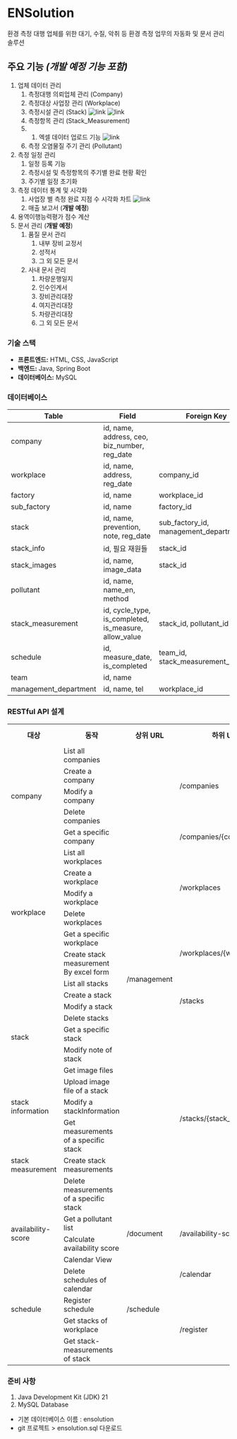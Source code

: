 # ENSolution
환경 측정 대행 업체를 위한 대기, 수질, 악취 등 환경 측정 업무의 자동화 및 문서 관리 솔루션
## 주요 기능 *(개발 예정 기능 포함)*
1. 업체 데이터 관리
   1. 측정대행 의뢰업체 관리 (Company)
   2. 측정대상 사업장 관리 (Workplace)
   3. 측정시설 관리 (Stack)
   ![link](project-image/img1.PNG)
   ![link](project-image/img2.PNG)
   4. 측정항목 관리 (Stack_Measurement)
   5. 
      1. 엑셀 데이터 업로드 기능
      ![link](project-image/img3.PNG)
   5. 측정 오염물질 주기 관리 (Pollutant)
2. 측정 일정 관리
   1. 일정 등록 기능
   2. 측정시설 및 측정항목의 주기별 완료 현황 확인
   3. 주기별 일정 초기화
3. 측정 데이터 통계 및 시각화
   1. 사업장 별 측정 완료 지점 수 시각화 차트
   ![link](project-image/img4.PNG)
   2. 매출 보고서 (**개발 예정**)
4. 용역이행능력평가 점수 계산
5. 문서 관리 (**개발 예정**)
   1. 품질 문서 관리
      1. 내부 장비 교정서
      2. 성적서
      3. 그 외 모든 문서
   2. 사내 문서 관리
      1. 차량운행일지
      2. 인수인계서
      3. 장비관리대장
      4. 여지관리대장
      5. 차량관리대장
      6. 그 외 모든 문서
### 기술 스택
- **프론트엔드:** HTML, CSS, JavaScript
- **백엔드:** Java, Spring Boot
- **데이터베이스:** MySQL
### 데이터베이스
| Table                 | Field                                                 | Foreign Key                              |
|-----------------------|-------------------------------------------------------|------------------------------------------|
| company               | id, name, address, ceo, biz_number, reg_date          |                                          |
| workplace             | id, name, address, reg_date                           | company_id                               |
| factory               | id, name                                              | workplace_id                             |
| sub_factory           | id, name                                              | factory_id                               |
| stack                 | id, name, prevention, note, reg_date                  | sub_factory_id, management_department_id |
| stack_info            | id, 필요 재원들                                            | stack_id                                 |
| stack_images          | id, name, image_data                                  | stack_id                                 |
| pollutant             | id, name, name_en, method                             |                                          |
| stack_measurement     | id, cycle_type, is_completed, is_measure, allow_value | stack_id, pollutant_id                   |
| schedule              | id, measure_date, is_completed                        | team_id, stack_measurement_id            |
| team                  | id, name                                              |                                          |
| management_department | id, name, tel                                         | workplace_id                             |
### RESTful API 설계
<table>
  <tr>
    <th>대상</th>
    <th>동작</th>
    <th>상위 URL</th>
    <th>하위 URL</th>
    <th>하위 URL</th>
    <th>HTTP method</th>
  </tr>
  <tr>
    <td rowspan="5">company</td>
    <td>List all companies</td>
    <td rowspan="23">/management</td>
    <td rowspan="4">/companies</td>
    <td rowspan="4"></td>
    <td>GET</td>
  </tr>
  <tr>
    <td>Create a company</td>
    <td>POST</td>
  </tr>
  <tr>
    <td>Modify a company</td>
    <td>PATCH</td>
  </tr>
  <tr>
    <td>Delete companies</td>
    <td>DELETE</td>
  </tr>
  <tr>
    <td>Get a specific company</td>
    <td>/companies/{company_id}</td>
    <td></td>
    <td>GET</td>
  </tr>
  <tr>
    <td rowspan="6">workplace</td>
    <td>List all workplaces</td>
    <td rowspan="4">/workplaces</td>
    <th rowspan="4"></th>
    <td>GET</td>
  </tr>
  <tr>
    <td>Create a workplace</td>
    <td>POST</td>
  </tr>
  <tr>
    <td>Modify a workplace</td>
    <td>PATCH</td>
  </tr>
  <tr>
    <td>Delete workplaces</td>
    <td>DELETE</td>
  </tr>
  <tr>
    <td>Get a specific workplace</td>
    <td rowspan="2">/workplaces/{workplace_id}</td>
    <td></td>
    <td>GET</td>
  </tr>
  <tr>
    <td>Create stack measurement By excel form</td>
    <td>/upload/excel</td>
    <td>POST</td>
  </tr>
  <tr>
    <td rowspan="8">stack</td>
    <td>List all stacks</td>
    <td rowspan="4">/stacks</td>
    <td rowspan="4"></td>
    <td>GET</td>
  </tr>
  <tr>
    <td>Create a stack</td>
    <td>POST</td>
  </tr>
  <tr>
    <td>Modify a stack</td>
    <td>PATCH</td>
  </tr>
  <tr>
    <td>Delete stacks</td>
    <td>DELETE</td>
  </tr>
  <tr>
    <td>Get a specific stack</td>
    <td rowspan="8">/stacks/{stack_id}</td>
    <td></td>
    <td>GET</td>
  </tr>
<tr>
    <td>Modify note of stack</td>
    <td>/note</td>
    <td>PATCH</td>
  </tr>
  <tr>
    <td>Get image files</td>
    <td rowspan="2">/images</td>
    <td>GET</td>
  </tr>
  <tr>
    <td>Upload image file of a stack </td>
    <td>POST</td>
  </tr>
  <tr>
    <td>stack information</td>
    <td>Modify a stackInformation</td>
    <td>/info</td>
    <td>POST</td>
  </tr>
  <tr>
    <td rowspan="3">stack measurement</td>
    <td>Get measurements of a specific stack</td>
    <td rowspan="3">/measurements</td>
    <td>GET</td>
  </tr>
  <tr>
    <td>Create stack measurements</td>
    <td>POST</td>
  </tr>
  <tr>
    <td>Delete measurements of a specific stack</td>
    <td>DELETE</td>
  </tr>
  <tr>
    <td rowspan="2">availability-score</td>
    <td>Get a pollutant list</td>
    <td rowspan="2">/document</td>
    <td rowspan="2">/availability-score</td>
    <td rowspan="2"></td>
    <td>GET</td>
  </tr>
  <tr>
    <td>Calculate availability score</td>
    <td>POST</td>
  </tr>
  <tr>
    <td rowspan="5">schedule</td>
    <td>Calendar View</td>
    <td rowspan="5">/schedule</td>
    <td rowspan="2">/calendar</td>
    <td rowspan="2"></td>
    <td>GET</td>
  </tr>
  <tr>
    <td>Delete schedules of calendar</td>
    <td>DELETE</td>
  </tr>
  <tr>
    <td>Register schedule</td>
    <td rowspan="3">/register</td>
    <td></td>
    <td>POST</td>
  </tr>
  <tr>
    <td>Get stacks of workplace</td>
    <td>/stacks</td>
    <td>GET</td>
  </tr>
  <tr>
    <td>Get stack-measurements of stack</td>
    <td>/stack-measurements</td>
    <td>GET</td>
  </tr>
</table>

### 준비 사항
1. Java Development Kit (JDK) 21
2. MySQL Database
- 기본 데이터베이스 이름 : ensolution
- git 프로젝트 > ensolution.sql 다운로드